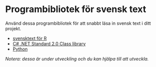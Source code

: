 # Programbibliotek för svensk text

Använd dessa programbibliotek för att snabbt läsa in svensk text i ditt projekt.

- [svensktext för R](https://github.com/peterdalle/svensktext-rpackage)
- [C# .NET Standard 2.0 Class library](csharp/) 
- [Python](python/)

*Notera: dessa är under utveckling och du kan hjälpa till att utveckla.*
